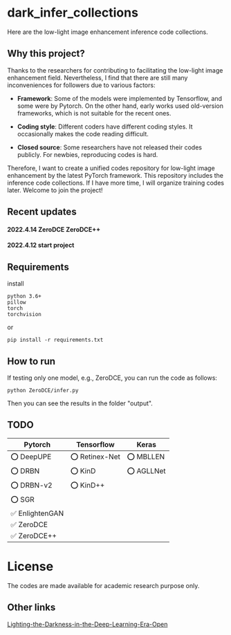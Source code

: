 # dark_infer_collections
Here are the low-light image enhancement inference code collections. 

## Why this project?
Thanks to the researchers for contributing to facilitating the low-light image enhancement field. Nevertheless, I find that there are still many inconveniences for followers due to various factors:

* **Framework**: Some of the models were implemented by Tensorflow, and some were by Pytorch. On the other hand, early works used old-version frameworks, which is not suitable for the recent ones.

* **Coding style**: Different coders have different coding styles. It occasionally makes the code reading difficult.

* **Closed source**: Some researchers have not released their codes publicly. For newbies, reproducing codes is hard.

Therefore, I want to create a unified codes repository for low-light image enhancement by the latest PyTorch framework. This repository includes the inference code collections. If I have more time, I will organize training codes later.
Welcome to join the project!


## Recent updates

#### 2022.4.14 ZeroDCE ZeroDCE++
#### 2022.4.12 start project
## Requirements
install 

    python 3.6+
    pillow
    torch
    torchvision

or 

    pip install -r requirements.txt

## How to run

If testing only one model, e.g., ZeroDCE, you can run the code as follows:

    python ZeroDCE/infer.py

Then you can see the results in the folder "output".

<!-- You can also modify the `in_path` and `out_path` to your own. -->

## TODO

<!-- ✅ ⭕️ ❌-->
|Pytorch        |Tensorflow     |Keras             |
|---            |---            |---               |
|⭕️ DeepUPE     |⭕️ Retinex-Net |⭕️ MBLLEN          |
|⭕️ DRBN        |⭕️ KinD        |⭕️ AGLLNet         |
|⭕️ DRBN-v2     |⭕️ KinD++      |                   |
|⭕️ SGR         |               |                   |
|✅ EnlightenGAN|               |                   |
|✅ ZeroDCE     |               |                   |
|✅ ZeroDCE++   |               |                   |

# License
The codes are made available for academic research purpose only.
## Other links
[Lighting-the-Darkness-in-the-Deep-Learning-Era-Open](https://github.com/Li-Chongyi/Lighting-the-Darkness-in-the-Deep-Learning-Era-Open)


